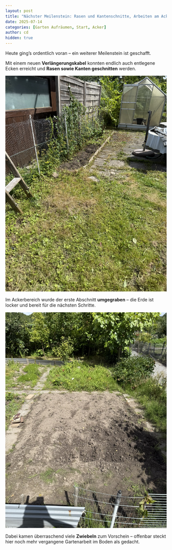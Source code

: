 ```yaml
---
layout: post
title: "Nächster Meilenstein: Rasen und Kantenschnitte, Arbeiten am Acker begonnen"
date: 2025-07-14
categories: [Garten Aufräumen, Start, Acker]
author: cd
hidden: true
---
```


Heute ging’s ordentlich voran – ein weiterer Meilenstein ist geschafft.

Mit einem neuen **Verlängerungskabel** konnten endlich auch entlegene Ecken erreicht und **Rasen sowie Kanten geschnitten** werden.

![FreiSchnitt](/assets/images/2025-07-14/kanten_ab.JPEG)

Im Ackerbereich wurde der erste Abschnitt **umgegraben** – die Erde ist locker und bereit für die nächsten Schritte.

![Acker](/assets/images/2025-07-14/acker1.JPEG)

Dabei kamen überraschend viele **Zwiebeln** zum Vorschein – offenbar steckt hier noch mehr vergangene Gartenarbeit im Boden als gedacht.
